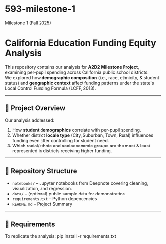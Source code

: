 # 593-milestone-1
Milestone 1 (Fall 2025)

# California Education Funding Equity Analysis

This repository contains our analysis for **A2D2 Milestone Project**, examining per-pupil spending across California public school districts.  
We explored how **demographic composition** (i.e., race, ethnicity, & student status) and **geographic context** affect funding patterns under the state's Local Control Funding Formula (LCFF, 2013).

---

## 🧠 Project Overview
Our analysis addressed:
1. How **student demographics** correlate with per-pupil spending.  
2. Whether district **locale type** (City, Suburban, Town, Rural) influences funding even after controlling for student need.  
3. Which racial/ethnic and socioeconomic groups are the most & least represented in districts receiving higher funding.

---

## 📂 Repository Structure
- `notebooks/` – Jupyter notebooks from Deepnote covering cleaning, visualization, and regression.
- `data/` – (optional) public sample data for demonstration.  
- `requirements.txt` – Python dependencies 
- `README.md` – Project Summary

---

## 🧰 Requirements
To replicate the analysis:
pip install -r requirements.txt
